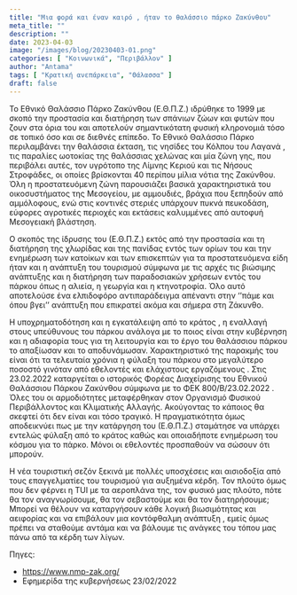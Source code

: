 ```yaml
---
title: "Μια φορά και έναν καιρό , ήταν το θαλάσσιο πάρκο Ζακύνθου"
meta_title: ""
description: ""
date: 2023-04-03
image: "/images/blog/20230403-01.png"
categories: [ "Κοινωνικά", "Περιβάλλον" ]
author: "Antama"
tags: [ "Κρατική ανεπάρκεια", "Θάλασσα" ]
draft: false
---
```


Το Εθνικό Θαλάσσιο Πάρκο Ζακύνθου (Ε.Θ.Π.Ζ.) ιδρύθηκε το 1999 με σκοπό την προστασία και διατήρηση των σπάνιων ζώων και
φυτών που ζουν στα όρια του και αποτελούν σημαντικότατη φυσική κληρονομιά τόσο σε τοπικό όσο και σε διεθνές επίπεδο. Το
Εθνικό Θαλάσσιο Πάρκο περιλαμβάνει την θαλάσσια έκταση, τις νησίδες του Κόλπου του Λαγανά , τις παραλίες ωοτοκίας της
θαλάσσιας χελώνας και μία ζώνη γης, που περιβάλει αυτές, τον υγρότοπο της Λίμνης Κεριού και τις Νήσους Στροφάδες, οι
οποίες βρίσκονται 40 περίπου μίλια νότια της Ζακύνθου. Όλη η προστατευόμενη ζώνη παρουσιάζει βασικά χαρακτηριστικά του
οικοσυστήματος της Μεσογείου, με αμμουδιές, βράχια που ξεπηδούν από αμμόλοφους, ενώ στις κοντινές στεριές υπάρχουν πυκνά
πευκοδάση, εύφορες αγροτικές περιοχές και εκτάσεις καλυμμένες από αυτοφυή Μεσογειακή βλάστηση.

Ο σκοπός της ίδρυσης του (Ε.Θ.Π.Ζ.) εκτός από την προστασία και τη διατήρηση της χλωρίδας και της πανίδας εντός των
ορίων του και την ενημέρωση των κατοίκων και των επισκεπτών για τα προστατευόμενα είδη ήταν και η ανάπτυξη του τουρισμού
σύμφωνα με τις αρχές τις βιώσιμης ανάπτυξης και η διατήρηση των παραδοσιακών χρήσεων εντός του πάρκου όπως η αλιεία, η
γεωργία και η κτηνοτροφία. Όλο αυτό αποτελούσε ένα ελπιδοφόρο αντιπαράδειγμα απέναντι στην ‘’πάμε και όπου βγει’’
ανάπτυξη που επικρατεί ακόμα και σήμερα στη Ζάκυνθο.

Η υποχρηματοδότηση και η εγκατάλειψη από το κράτος , η εναλλαγή στους υπεύθυνους του πάρκου ανάλογα με το ποιος είναι
στην κυβέρνηση και η αδιαφορία τους για τη λειτουργία και το έργο του θαλάσσιου πάρκου το απαξίωσαν και το αποδυνάμωσαν.
Χαρακτηριστικό της παρακμής του είναι ότι τα τελευταία χρόνια η φύλαξη του πάρκου στο μεγαλύτερο ποσοστό γινόταν από
εθελοντές και ελάχιστους εργαζόμενους . Στις 23.02.2022 καταργείται ο ιστορικός Φορέας Διαχείρισης του Εθνικού Θαλάσσιου
Πάρκου Ζακύνθου σύμφωνα με το ΦΕΚ 800/Β/23.02.2022 . Όλες του οι αρμοδιότητες μεταφέρθηκαν στον Οργανισμό Φυσικού
Περιβάλλοντος και Κλιματικής Αλλαγής. Ακούγοντας το κάποιος θα σκεφτεί ότι δεν είναι και τόσο τραγικό. Η πραγματικότητα
όμως αποδεικνύει πως με την κατάργηση του (Ε.Θ.Π.Ζ.) σταμάτησε να υπάρχει εντελώς φύλαξη από το κράτος καθώς και
οποιαδήποτε ενημέρωση του κόσμου για το πάρκο. Μόνοι οι εθελοντές προσπαθούν να σώσουν ότι μπορούν.

Η νέα τουριστική σεζόν ξεκινά με πολλές υποσχέσεις και αισιοδοξία από τους επαγγελματίες του τουρισμού για αυξημένα
κέρδη. Τον πλούτο όμως που δεν φέρνει η TUI με τα αεροπλάνα της, τον φυσικό μας πλούτο, πότε θα τον αναγνωρίσουμε, θα
τον σεβαστούμε και θα τον διατηρήσουμε; Μπορεί να θέλουν να καταργήσουν κάθε λογική βιωσιμότητας και αειφορίας και να
επιβάλουν μια κοντόφθαλμη ανάπτυξη , εμείς όμως πρέπει να σταθούμε αντάμα και να βάλουμε τις ανάγκες του τόπου μας πάνω
από τα κέρδη των λίγων.

Πηγες:

- https://www.nmp-zak.org/
- Εφημερίδα της κυβερνήσεως 23/02/2022
